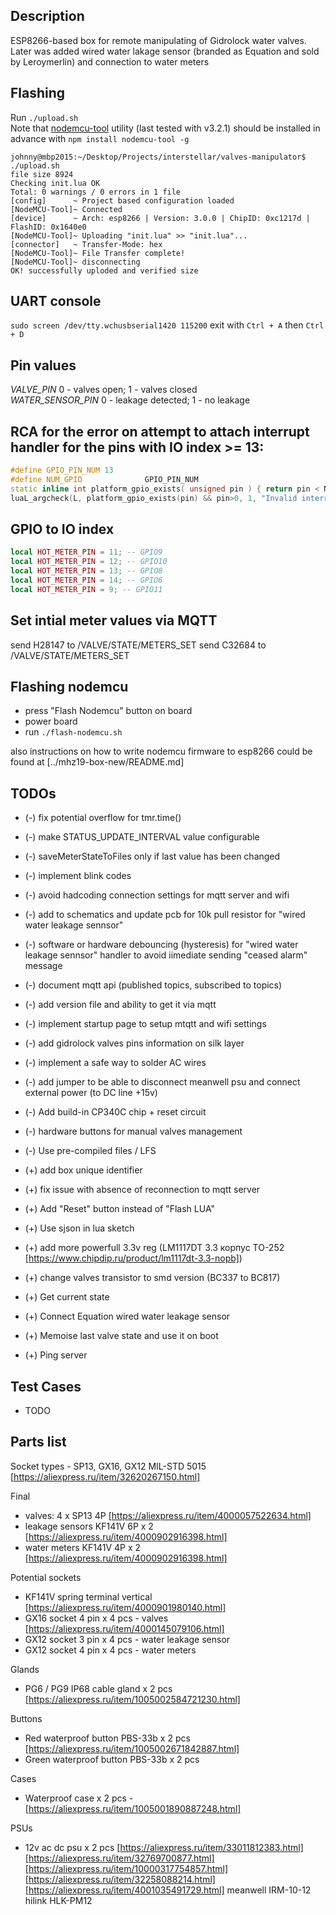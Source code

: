 
## Description

ESP8266-based box for remote manipulating of Gidrolock water valves.<br/>
Later was added wired water lakage sensor (branded as Equation and sold by Leroymerlin) and connection to water meters

## Flashing

Run `./upload.sh`<br>
Note that [nodemcu-tool](https://github.com/AndiDittrich/NodeMCU-Tool) utility (last tested with v3.2.1) should be installed in advance with `npm install nodemcu-tool -g`

```
johnny@mbp2015:~/Desktop/Projects/interstellar/valves-manipulator$ ./upload.sh
file size 8924
Checking init.lua OK
Total: 0 warnings / 0 errors in 1 file
[config]      ~ Project based configuration loaded
[NodeMCU-Tool]~ Connected
[device]      ~ Arch: esp8266 | Version: 3.0.0 | ChipID: 0xc1217d | FlashID: 0x1640e0
[NodeMCU-Tool]~ Uploading "init.lua" >> "init.lua"...
[connector]   ~ Transfer-Mode: hex
[NodeMCU-Tool]~ File Transfer complete!
[NodeMCU-Tool]~ disconnecting
OK! successfully uploded and verified size
```

## UART console

`sudo screen /dev/tty.wchusbserial1420 115200`
exit with `Ctrl + A` then `Ctrl + D`

## Pin values

*VALVE_PIN* 0 - valves open; 1 - valves closed<br/>
*WATER_SENSOR_PIN* 0 - leakage detected; 1 - no leakage

## RCA for the error on attempt to attach interrupt handler for the pins with IO index >= 13:

```cpp
#define GPIO_PIN_NUM 13
#define NUM_GPIO              GPIO_PIN_NUM
static inline int platform_gpio_exists( unsigned pin ) { return pin < NUM_GPIO; }
luaL_argcheck(L, platform_gpio_exists(pin) && pin>0, 1, "Invalid interrupt pin");
```

## GPIO to IO index

```lua
local HOT_METER_PIN = 11; -- GPIO9
local HOT_METER_PIN = 12; -- GPIO10
local HOT_METER_PIN = 13; -- GPIO8
local HOT_METER_PIN = 14; -- GPIO6
local HOT_METER_PIN = 9; -- GPIO11
```

## Set intial meter values via MQTT

send H28147 to /VALVE/STATE/METERS_SET
send C32684 to /VALVE/STATE/METERS_SET

## Flashing nodemcu

- press "Flash Nodemcu" button on board
- power board
- run `./flash-nodemcu.sh`

also instructions on how to write nodemcu firmware to esp8266 could be found at [../mhz19-box-new/README.md]

## TODOs

- (-) fix potential overflow for tmr.time()
- (-) make STATUS_UPDATE_INTERVAL value configurable
- (-) saveMeterStateToFiles only if last value has been changed
- (-) implement blink codes
- (-) avoid hadcoding connection settings for mqtt server and wifi
- (-) add to schematics and update pcb for 10k pull resistor for "wired water leakage sennsor"
- (-) software or hardware debouncing (hysteresis) for "wired water leakage sennsor" handler to avoid iimediate sending "ceased alarm" message
- (-) document mqtt api (published topics, subscribed to topics)
- (-) add version file and ability to get it via mqtt
- (-) implement startup page to setup mtqtt and wifi settings
- (-) add gidrolock valves pins information on silk layer
- (-) implement a safe way to solder AC wires
- (-) add jumper to be able to disconnect meanwell psu and connect external power (to DC line +15v)
- (-) Add build-in СР340С chip + reset circuit
- (-) hardware buttons for manual valves management
- (-) Use pre-compiled files / LFS

- (+) add box unique identifier
- (+) fix issue with absence of reconnection to mqtt server
- (+) Add "Reset" button instead of "Flash LUA"
- (+) Use sjson in lua sketch
- (+) add more powerfull 3.3v reg (LM1117DT 3.3 корпус TO-252 [https://www.chipdip.ru/product/lm1117dt-3.3-nopb])
- (+) change valves transistor to smd version (BC337 to BC817)
- (+) Get current state
- (+) Connect Equation wired water leakage sensor
- (+) Memoise last valve state and use it on boot
- (+) Ping server

## Test Cases

- TODO

## Parts list

Socket types - SP13, GX16, GX12
MIL-STD 5015 [https://aliexpress.ru/item/32620267150.html]

Final
- valves: 4 x SP13 4P [https://aliexpress.ru/item/4000057522634.html]
- leakage sensors KF141V 6P x 2 [https://aliexpress.ru/item/4000902916398.html]
- water meters KF141V 4P x 2 [https://aliexpress.ru/item/4000902916398.html]

Potential sockets
- KF141V spring terminal vertical [https://aliexpress.ru/item/4000901980140.html]
- GX16 socket 4 pin x 4 pcs - valves [https://aliexpress.ru/item/4000145079106.html]
- GX12 socket 3 pin x 4 pcs - water leakage sensor
- GX12 socket 4 pin x 4 pcs - water meters

Glands
- PG6 / PG9 IP68 cable gland x 2 pcs [https://aliexpress.ru/item/1005002584721230.html]

Buttons
- Red waterproof button PBS-33b x 2 pcs [https://aliexpress.ru/item/1005002671842887.html]
- Green waterproof button PBS-33b x 2 pcs

Cases
- Waterproof case x 2 pcs - [https://aliexpress.ru/item/1005001890887248.html]

PSUs
- 12v ac dc psu x 2 pcs [https://aliexpress.ru/item/33011812383.html]
                        [https://aliexpress.ru/item/32769700877.html]
                        [https://aliexpress.ru/item/10000317754857.html]
                        [https://aliexpress.ru/item/32258088214.html]
                        [https://aliexpress.ru/item/4001035491729.html]
                        meanwell IRM-10-12
                        hilink HLK-PM12
